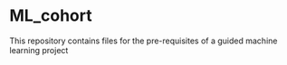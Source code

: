 # ML_cohort
This repository contains files for the pre-requisites of a guided machine learning project
